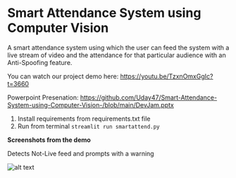 # Smart Attendance System using Computer Vision
A smart attendance system using which the user can feed the system with a live stream of video and the attendance for that particular audience with an Anti-Spoofing feature.

You can watch our project demo here:
https://youtu.be/TzxnOmxGgIc?t=3660

Powerpoint Presenation: https://github.com/Uday47/Smart-Attendance-System-using-Computer-Vision-/blob/main/DevJam.pptx

1. Install requirements from requirements.txt file
2. Run from terminal
```streamlit run smartattend.py```

__Screenshots from the demo__

Detects Not-Live feed and prompts with a warning

![alt text](https://github.com/Uday47/Smart-Attendance-System-using-Computer-Vision-/blob/main/not%20live.png)
